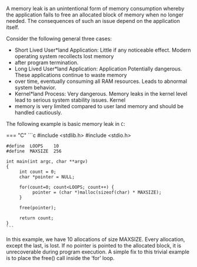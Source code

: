 A memory leak is an unintentional form of memory consumption whereby the application fails to free an allocated block of
memory when no longer needed. The consequences of such an issue depend on the application itself.

Consider the following general three cases:

* Short Lived User*land Application: Little if any noticeable effect. Modern operating system recollects lost memory
* after program termination.
* Long Lived User*land Application:  Application Potentially dangerous. These applications continue to waste memory
* over time, eventually consuming all RAM resources. Leads to abnormal system behavior.
* Kernel*land Process: Very dangerous. Memory leaks in the kernel level lead to serious system stability issues. Kernel
* memory is very limited compared to user land memory and should be handled cautiously.

The following example is basic memory leak in `C`:

=== "C"
	```c
	#include <stdlib.h>
	#include <stdio.h>
	
	#define  LOOPS    10
	#define  MAXSIZE  256
	
	int main(int argc, char **argv)
	{
	     int count = 0;
	     char *pointer = NULL;
	
	     for(count=0; count<LOOPS; count++) {
	          pointer = (char *)malloc(sizeof(char) * MAXSIZE);
	     }
	
	     free(pointer);
	
	     return count;
	}
	```



In this example, we have 10 allocations of size MAXSIZE. Every allocation, except the last, is lost. If
no pointer is pointed to the allocated block, it is unrecoverable during program execution. A simple fix to this trivial
example is to place the free() call inside the ‘for’ loop.
